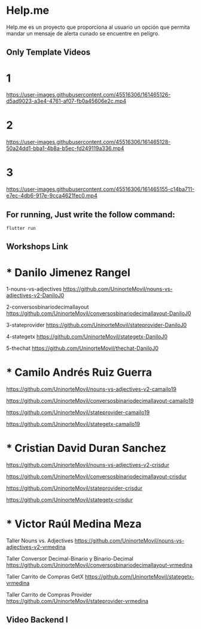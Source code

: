 # Help.me

Help.me es un proyecto que proporciona al usuario un opción que permita mandar un mensaje de alerta cunado se encuentre en peligro.

## Only Template Videos 
# 1
https://user-images.githubusercontent.com/45516306/161465126-d5ad9023-a3e4-4761-af07-fb0a45606e2c.mp4

# 2
https://user-images.githubusercontent.com/45516306/161465128-50a24dd1-bba1-4b8a-b5ec-fd249119a336.mp4

# 3
https://user-images.githubusercontent.com/45516306/161465155-c14ba711-e7ec-4db6-917e-9cca4621fec0.mp4


## For running, Just write the follow command:
```
flutter run
```

## Workshops Link

# * Danilo Jimenez Rangel 

1-nouns-vs-adjectives
https://github.com/UninorteMovil/nouns-vs-adjectives-v2-DaniloJ0

2-conversosbinariodecimallayout
https://github.com/UninorteMovil/conversosbinariodecimallayout-DaniloJ0

3-stateprovider
https://github.com/UninorteMovil/stateprovider-DaniloJ0

4-stategetx
https://github.com/UninorteMovil/stategetx-DaniloJ0

5-thechat
https://github.com/UninorteMovil/thechat-DaniloJ0


# * Camilo Andrés Ruiz Guerra

https://github.com/UninorteMovil/nouns-vs-adjectives-v2-camailo19

https://github.com/UninorteMovil/conversosbinariodecimallayout-camailo19

https://github.com/UninorteMoviI/stateprovider-camailo19

https://github.com/UninorteMoviI/stategetx-camailo19


# * Cristian David Duran Sanchez

https://github.com/UninorteMovil/nouns-vs-adjectives-v2-crisdur

https://github.com/UninorteMovil/conversosbinariodecimallayout-crisdur

https://github.com/UninorteMovil/stateprovider-crisdur

https://github.com/UninorteMovil/stategetx-crisdur



# * Victor Raúl Medina Meza

Taller Nouns vs. Adjectives
https://github.com/UninorteMovil/nouns-vs-adjectives-v2-vrmedina

Taller Conversor Decimal-Binario y Binario-Decimal
https://github.com/UninorteMovil/conversosbinariodecimallayout-vrmedina

Taller Carrito de Compras GetX
https://github.com/UninorteMovil/stategetx-vrmedina

Taller Carrito de Compras Provider
https://github.com/UninorteMovil/stateprovider-vrmedina



## Video Backend I



